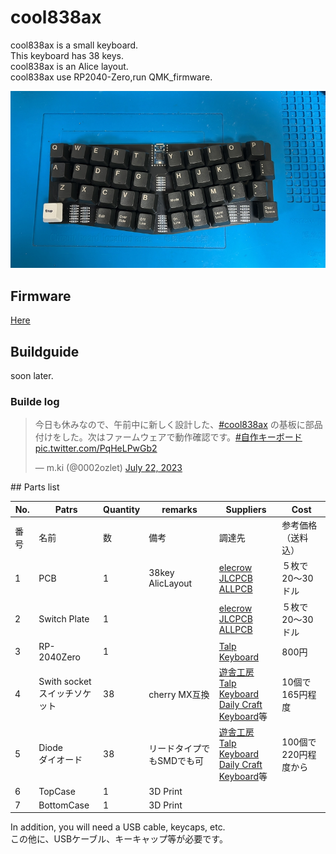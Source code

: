 # cool838ax

cool838ax is a small keyboard.
<br>
This keyboard has 38 keys.
<br>
cool838ax is an Alice layout.
<br>
cool838ax use RP2040-Zero,run QMK_firmware.
<br>

![](img/img00001.jpg)


## Firmware

[Here](https://github.com/telzo2000/cool838ax/tree/main/firmware)



## Buildguide

soon later.

### Builde log

<blockquote class="twitter-tweet"><p lang="ja" dir="ltr">今日も休みなので、午前中に新しく設計した、<a href="https://twitter.com/hashtag/cool838ax?src=hash&amp;ref_src=twsrc%5Etfw">#cool838ax</a> の基板に部品付けをした。次はファームウェアで動作確認です。<a href="https://twitter.com/hashtag/%E8%87%AA%E4%BD%9C%E3%82%AD%E3%83%BC%E3%83%9C%E3%83%BC%E3%83%89?src=hash&amp;ref_src=twsrc%5Etfw">#自作キーボード</a> <a href="https://t.co/PqHeLPwGb2">pic.twitter.com/PqHeLPwGb2</a></p>&mdash; m.ki (@0002ozlet) <a href="https://twitter.com/0002ozlet/status/1682569430923087872?ref_src=twsrc%5Etfw">July 22, 2023</a></blockquote> <script async src="https://platform.twitter.com/widgets.js" charset="utf-8"></script>
## Parts list


| No. | Patrs | Quantity | remarks | Suppliers | Cost |
|--|--|--|--|--|--|
|番号|名前|数|備考|調達先|参考価格（送料込）|<br>
|1|PCB|1|38key AlicLayout|[elecrow](https://www.elecrow.com)<br>[JLCPCB](https://jlcpcb.com)<br>[ALLPCB](https://www.allpcb.com)|５枚で20〜30ドル|<br>
|2|Switch Plate|1||[elecrow](https://www.elecrow.com)<br>[JLCPCB](https://jlcpcb.com)<br>[ALLPCB](https://www.allpcb.com)|５枚で20〜30ドル|<br>
|3|RP-2040Zero|1||[Talp Keyboard](https://talpkeyboard.net)|800円|
|4|Swith socket<br>スイッチソケット|38|cherry MX互換|[遊舎工房](https://yushakobo.jp)<br>[Talp Keyboard](https://talpkeyboard.net)<br>[Daily Craft Keyboard](https://shop.dailycraft.jp)等|10個で165円程度|
|5|Diode<br>ダイオード|38|リードタイプでもSMDでも可|[遊舎工房](https://yushakobo.jp)<br>[Talp Keyboard](https://talpkeyboard.net)<br>[Daily Craft Keyboard](https://shop.dailycraft.jp)等|100個で220円程度から|
|6|TopCase|1|3D Print|||
|7|BottomCase|1|3D Print||


In addition, you will need a USB cable, keycaps, etc.
<br>
この他に、USBケーブル、キーキャップ等が必要です。
<br>